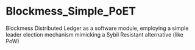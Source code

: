 # Blockmess_Simple_PoET
Blockmess Distributed Ledger as a software module, employing a simple leader election mechanism mimicking a Sybil Resistant alternative (like PoW)
